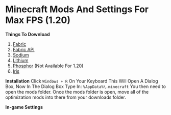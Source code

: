 # Minecraft Mods And Settings For Max FPS (1.20)

**Things To Download**
1. [Fabric](https://fabricmc.net/)
2. [Fabric API](https://www.curseforge.com/minecraft/mc-mods/fabric-api)
3. [Sodium](https://modrinth.com/mod/sodium)
4. [Lithium](https://modrinth.com/mod/lithium)
5. [Phosphor](https://www.curseforge.com/minecraft/mc-mods/phosphor) (Not Available For 1.20)
6. [Iris](https://modrinth.com/mod/iris)

**Installation**
Click ```Windows + R``` On Your Keyboard
This Will Open A Dialog Box, Now In The Dialog Box Type In:
```%AppData%\.minecraft```
You then need to open the mods folder.
Once the mods folder is open, move all of the optimization mods into there from your downloads folder.

**In-game Settings**
